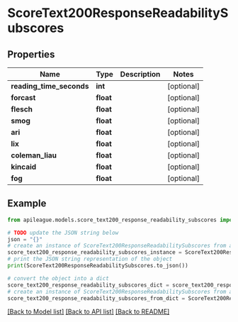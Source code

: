 # ScoreText200ResponseReadabilitySubscores


## Properties

Name | Type | Description | Notes
------------ | ------------- | ------------- | -------------
**reading_time_seconds** | **int** |  | [optional] 
**forcast** | **float** |  | [optional] 
**flesch** | **float** |  | [optional] 
**smog** | **float** |  | [optional] 
**ari** | **float** |  | [optional] 
**lix** | **float** |  | [optional] 
**coleman_liau** | **float** |  | [optional] 
**kincaid** | **float** |  | [optional] 
**fog** | **float** |  | [optional] 

## Example

```python
from apileague.models.score_text200_response_readability_subscores import ScoreText200ResponseReadabilitySubscores

# TODO update the JSON string below
json = "{}"
# create an instance of ScoreText200ResponseReadabilitySubscores from a JSON string
score_text200_response_readability_subscores_instance = ScoreText200ResponseReadabilitySubscores.from_json(json)
# print the JSON string representation of the object
print(ScoreText200ResponseReadabilitySubscores.to_json())

# convert the object into a dict
score_text200_response_readability_subscores_dict = score_text200_response_readability_subscores_instance.to_dict()
# create an instance of ScoreText200ResponseReadabilitySubscores from a dict
score_text200_response_readability_subscores_from_dict = ScoreText200ResponseReadabilitySubscores.from_dict(score_text200_response_readability_subscores_dict)
```
[[Back to Model list]](../README.md#documentation-for-models) [[Back to API list]](../README.md#documentation-for-api-endpoints) [[Back to README]](../README.md)


